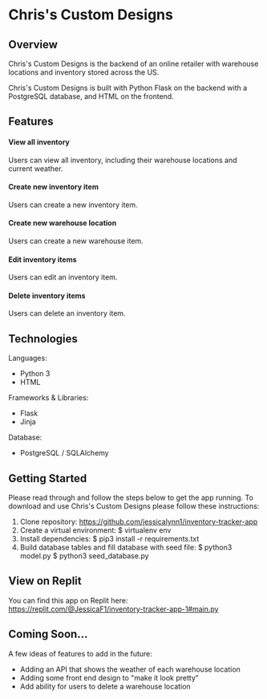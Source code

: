 # Chris's Custom Designs
## Overview
Chris's Custom Designs is the backend of an online retailer with warehouse locations and inventory stored across the US.

Chris's Custom Designs is built with Python Flask on the backend with a PostgreSQL database, and HTML on the frontend. 


## Features 
#### View all inventory  
Users can view all inventory, including their warehouse locations and current weather.



#### Create new inventory item
Users can create a new inventory item.



#### Create new warehouse location
Users can create a new warehouse item.



#### Edit inventory items
Users can edit an inventory item.



#### Delete inventory items
Users can delete an inventory item.



## Technologies
Languages:
- Python 3
- HTML


Frameworks & Libraries:
- Flask
- Jinja


Database:
 - PostgreSQL / SQLAlchemy


## Getting Started  
Please read through and follow the steps below to get the app running.
To download and use Chris's Custom Designs please follow these instructions:
1. Clone repository: https://github.com/jessicalynn1/inventory-tracker-app
2. Create a virtual environment: $ virtualenv env
3. Install dependencies: $ pip3 install -r requirements.txt
4. Build database tables and fill database with seed file: 
$ python3 model.py
$ python3 seed_database.py


## View on Replit

You can find this app on Replit here: https://replit.com/@JessicaF1/inventory-tracker-app-1#main.py


## Coming Soon...
A few ideas of features to add in the future: 
- Adding an API that shows the weather of each warehouse location
- Adding some front end design to "make it look pretty"
- Add ability for users to delete a warehouse location 